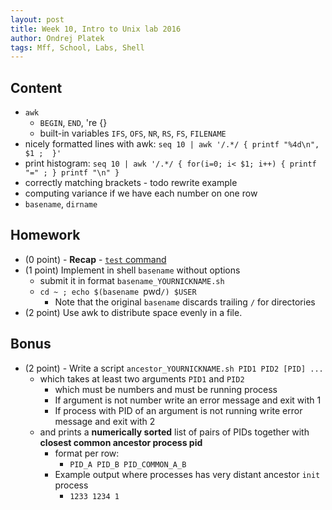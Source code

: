 ```yaml
---
layout: post
title: Week 10, Intro to Unix lab 2016
author: Ondrej Platek
tags: Mff, School, Labs, Shell
---
```


## Content 
- `awk`
    - `BEGIN`, `END`, 're {}
    - built-in variables `IFS`, `OFS`, `NR`, `RS`, `FS`, `FILENAME`
- nicely formatted lines with awk: `seq 10 | awk '/.*/ { printf "%4d\n", $1 ;  }'`
- print histogram: `seq 10 | awk '/.*/ { for(i=0; i< $1; i++) { printf "=" ; } printf "\n" }`
- correctly matching brackets - todo rewrite example
- computing variance if we have each number on one row
- `basename`, `dirname`

## Homework
- (0 point) - **Recap** - [`test` command](http://wiki.bash-hackers.org/commands/classictest)
- (1 point) Implement in shell `basename` without options 
    - submit it in format `basename_YOURNICKNAME.sh`
    - `cd ~ ; echo $(basename `pwd`/) $USER `
        - Note that the original `basename` discards trailing `/` for directories
- (2 point) Use awk to distribute space evenly in a file.

## Bonus
- (2 point) - Write a script `ancestor_YOURNICKNAME.sh PID1 PID2 [PID] ...`  
    - which takes at least two arguments `PID1` and `PID2`
        - which must be numbers and must be running process
        - If argument is not number write an error message and exit with 1
        - If process with PID of an argument is not running write error message and exit with 2
    - and prints a **numerically sorted** list of pairs of PIDs together with **closest common ancestor process pid**
        - format per row: 
            - `PID_A PID_B PID_COMMON_A_B`
        - Example output where processes has very distant ancestor `init` process
            - `1233 1234 1`
